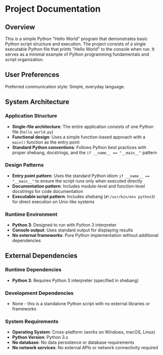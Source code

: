 # Project Documentation

## Overview

This is a simple Python "Hello World" program that demonstrates basic Python script structure and execution. The project consists of a single executable Python file that prints "Hello World" to the console when run. It serves as a minimal example of Python programming fundamentals and script organization.

## User Preferences

Preferred communication style: Simple, everyday language.

## System Architecture

### Application Structure
- **Single-file architecture**: The entire application consists of one Python file (`hello_world.py`)
- **Functional design**: Uses a simple function-based approach with a `main()` function as the entry point
- **Standard Python conventions**: Follows Python best practices with proper shebang, docstrings, and the `if __name__ == "__main__"` pattern

### Design Patterns
- **Entry point pattern**: Uses the standard Python idiom `if __name__ == "__main__"` to ensure the script runs only when executed directly
- **Documentation pattern**: Includes module-level and function-level docstrings for code documentation
- **Executable script pattern**: Includes shebang (`#!/usr/bin/env python3`) for direct execution on Unix-like systems

### Runtime Environment
- **Python 3**: Designed to run with Python 3 interpreter
- **Console output**: Uses standard output for displaying results
- **No external frameworks**: Pure Python implementation without additional dependencies

## External Dependencies

### Runtime Dependencies
- **Python 3**: Requires Python 3 interpreter (specified in shebang)

### Development Dependencies
- None - this is a standalone Python script with no external libraries or frameworks

### System Requirements
- **Operating System**: Cross-platform (works on Windows, macOS, Linux)
- **Python Version**: Python 3.x
- **No database**: No data persistence or database requirements
- **No network services**: No external APIs or network connectivity required